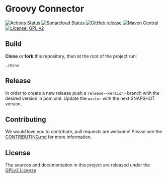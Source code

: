# Groovy Connector

[![Actions Status](https://github.com/bonitasoft/bonita-connector-groovy/workflows/Build/badge.svg)](https://github.com/bonitasoft/bonita-connector-groovy/actions?query=workflow%3ABuild)
[![Sonarcloud Status](https://sonarcloud.io/api/project_badges/measure?project=bonitasoft_bonita-connector-groovy&metric=alert_status)](https://sonarcloud.io/dashboard?id=bonitasoft_bonita-connector-groovy)
[![GitHub release](https://img.shields.io/github/v/release/bonitasoft/bonita-connector-groovy?color=blue&label=Release)](https://github.com/bonitasoft/bonita-connector-groovy/releases)
[![Maven Central](https://img.shields.io/maven-central/v/org.bonitasoft.connectors/bonita-connector-groovy.svg?label=Maven%20Central&color=orange)](https://search.maven.org/search?q=g:%22org.bonitasoft.connectors%22%20AND%20a:%22bonita-connector-groovy%22)
[![License: GPL v2](https://img.shields.io/badge/License-GPL%20v2-yellow.svg)](https://www.gnu.org/licenses/old-licenses/gpl-2.0.en.html)

## Build

__Clone__ or __fork__ this repository, then at the root of the project run:

`./mvnw`

## Release

In order to create a new release push a `release-<version>` branch with the desired version in pom.xml.
Update the `master` with the next SNAPSHOT version.

## Contributing

We would love you to contribute, pull requests are welcome! Please see the [CONTRIBUTING.md](CONTRIBUTING.md) for more information.

## License

The sources and documentation in this project are released under the [GPLv2 License](LICENSE)

